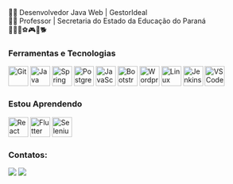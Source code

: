 <div>👨‍💻 Desenvolvedor Java Web | GestorIdeal</div>
<div>👨‍🏫 Professor | Secretaria do Estado da Educação do Paraná</div>
<div>🤟🎸💪⚽️🎮🥊🐕</div>

### Ferramentas e Tecnologias

<div>
  <img title="Git" src="https://cdn.jsdelivr.net/gh/devicons/devicon/icons/git/git-original.svg" width="40" height="40"/>
  <img title="Java" src="https://cdn.jsdelivr.net/gh/devicons/devicon/icons/java/java-plain-wordmark.svg" width="40" height="40"/> 
  <img title="Spring Framework" src="https://cdn.jsdelivr.net/gh/devicons/devicon/icons/spring/spring-original-wordmark.svg" width="40" height="40"/> 
  <img title="PostgreSQL" src="https://cdn.jsdelivr.net/gh/devicons/devicon/icons/postgresql/postgresql-original.svg" width="40" height="40"/>
  <img title="JavaScript" src="https://cdn.jsdelivr.net/gh/devicons/devicon/icons/javascript/javascript-original.svg" width="40" height="40"/>  
  <img title="Bootstrap" src="https://cdn.jsdelivr.net/gh/devicons/devicon/icons/bootstrap/bootstrap-original.svg" width="40" height="40"/>
  <img title="Wordpress" src="https://cdn.jsdelivr.net/gh/devicons/devicon/icons/wordpress/wordpress-original.svg" width="40" height="40"/>   
  <img title="Linux" src="https://cdn.jsdelivr.net/gh/devicons/devicon/icons/linux/linux-original.svg" width="40" height="40"/> 
  <img title="Jenkins" src="https://cdn.jsdelivr.net/gh/devicons/devicon/icons/jenkins/jenkins-original.svg" width="40" height="40"/>  
  <img title="VSCode" src="https://cdn.jsdelivr.net/gh/devicons/devicon/icons/vscode/vscode-original.svg" width="40" height="40"/>  
</div>

### Estou Aprendendo

<div>
  <img title="React" src="https://cdn.jsdelivr.net/gh/devicons/devicon/icons/react/react-original-wordmark.svg" width="40" height="40"/>
  <img title="Flutter" src="https://cdn.jsdelivr.net/gh/devicons/devicon/icons/flutter/flutter-original.svg" width="40" height="40"/> 
  <img title="Selenium" src="https://cdn.jsdelivr.net/gh/devicons/devicon/icons/selenium/selenium-original.svg" width="40" height="40"/>
</div>

### Contatos:

<div>

<a href = "mailto:matheus.inacio@outlook.com"><img src="https://img.shields.io/badge/Email-D14836?style=for-the-badge&logo=gmail&logoColor=white" target="_blank"></a>
<a href="https://www.linkedin.com/in/matheusinacio" target="_blank"><img src="https://img.shields.io/badge/-LinkedIn-%230077B5?style=for-the-badge&logo=linkedin&logoColor=white" target="_blank"></a>   
</div>
